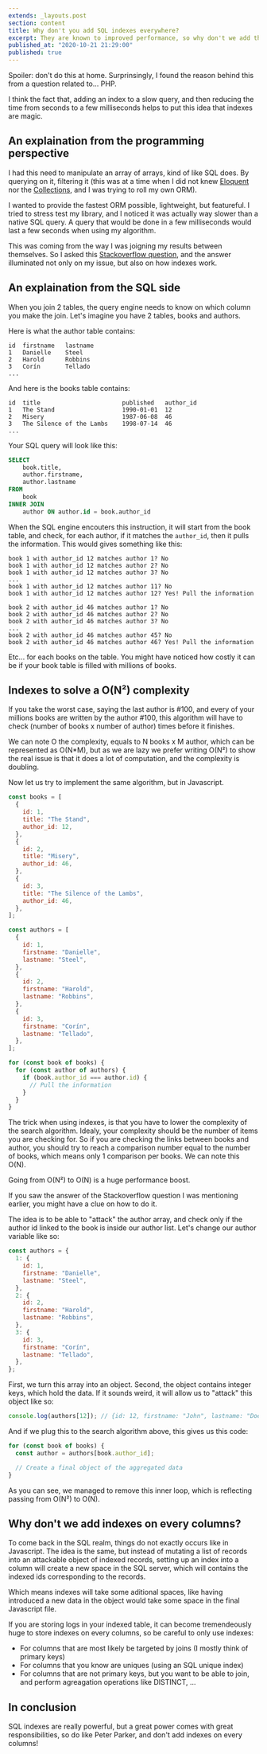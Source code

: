 ```yaml
---
extends: _layouts.post
section: content
title: Why don't you add SQL indexes everywhere?
excerpt: They are known to improved performance, so why don't we add them to every columns?
published_at: "2020-10-21 21:29:00"
published: true
---
```


Spoiler: don't do this at home. Surprinsingly, I found the reason behind this from a question related to... PHP.

I think the fact that, adding an index to a slow query, and then reducing the time from seconds to a few milliseconds helps to put this idea that indexes are magic.

## An explaination from the programming perspective

I had this need to manipulate an array of arrays, kind of like SQL does. By querying on it, filtering it (this was at a time when I did not knew [Eloquent](https://laravel.com/docs/8.x/eloquent) nor the [Collections](https://laravel.com/docs/8.x/collections), and I was trying to roll my own ORM).

I wanted to provide the fastest ORM possible, lightweight, but featureful. I tried to stress test my library, and I noticed it was actually way slower than a native SQL query. A query that would be done in a few milliseconds would last a few seconds when using my algorithm.

This was coming from the way I was joigning my results between themselves. So I asked this [Stackoverflow question](https://stackoverflow.com/questions/48529911/performant-array-join), and the answer illuminated not only on my issue, but also on how indexes work.

## An explaination from the SQL side

When you join 2 tables, the query engine needs to know on which column you make the join. Let's imagine you have 2 tables, books and authors.

Here is what the author table contains:

```
id	firstname	lastname
1	Danielle 	Steel
2	Harold 		Robbins
3	Corín 		Tellado
...
```

And here is the books table contains:

```
id	title						published	author_id
1	The Stand					1990-01-01	12
2	Misery						1987-06-08	46
3	The Silence of the Lambs	1998-07-14	46
...
```

Your SQL query will look like this:

```sql
SELECT
	book.title,
	author.firstname,
	author.lastname
FROM
	book
INNER JOIN
	author ON author.id = book.author_id
```

When the SQL engine encouters this instruction, it will start from the book table, and check, for each author, if it matches the `author_id`, then it pulls the information. This would gives something like this:

```
book 1 with author_id 12 matches author 1? No
book 1 with author_id 12 matches author 2? No
book 1 with author_id 12 matches author 3? No
...
book 1 with author_id 12 matches author 11? No
book 1 with author_id 12 matches author 12? Yes! Pull the information

book 2 with author_id 46 matches author 1? No
book 2 with author_id 46 matches author 2? No
book 2 with author_id 46 matches author 3? No
...
book 2 with author_id 46 matches author 45? No
book 2 with author_id 46 matches author 46? Yes! Pull the information
```

Etc... for each books on the table. You might have noticed how costly it can be if your book table is filled with millions of books.

## Indexes to solve a O(N²) complexity

If you take the worst case, saying the last author is #100, and every of your millions books are written by the author #100, this algorithm will have to check (number of books x number of author) times before it finishes.

We can note O the complexity, equals to N books x M author, which can be represented as O(N\*M), but as we are lazy we prefer writing O(N²) to show the real issue is that it does a lot of computation, and the complexity is doubling.

Now let us try to implement the same algorithm, but in Javascript.

```javascript
const books = [
  {
    id: 1,
    title: "The Stand",
    author_id: 12,
  },
  {
    id: 2,
    title: "Misery",
    author_id: 46,
  },
  {
    id: 3,
    title: "The Silence of the Lambs",
    author_id: 46,
  },
];

const authors = [
  {
    id: 1,
    firstname: "Danielle",
    lastname: "Steel",
  },
  {
    id: 2,
    firstname: "Harold",
    lastname: "Robbins",
  },
  {
    id: 3,
    firstname: "Corín",
    lastname: "Tellado",
  },
];

for (const book of books) {
  for (const author of authors) {
    if (book.author_id === author.id) {
      // Pull the information
    }
  }
}
```

The trick when using indexes, is that you have to lower the complexity of the search algorithm. Idealy, your complexity should be the number of items you are checking for. So if you are checking the links between books and author, you should try to reach a comparison number equal to the number of books, which means only 1 comparison per books. We can note this O(N).

Going from O(N²) to O(N) is a huge performance boost.

If you saw the answer of the Stackoverflow question I was mentioning earlier, you might have a clue on how to do it.

The idea is to be able to "attack" the author array, and check only if the author id linked to the book is inside our author list. Let's change our author variable like so:

```javascript
const authors = {
  1: {
    id: 1,
    firstname: "Danielle",
    lastname: "Steel",
  },
  2: {
    id: 2,
    firstname: "Harold",
    lastname: "Robbins",
  },
  3: {
    id: 3,
    firstname: "Corín",
    lastname: "Tellado",
  },
};
```

First, we turn this array into an object. Second, the object contains integer keys, which hold the data. If it sounds weird, it will allow us to "attack" this object like so:

```javascript
console.log(authors[12]); // {id: 12, firstname: "John", lastname: "Doe"}
```

And if we plug this to the search algorithm above, this gives us this code:

```javascript
for (const book of books) {
  const author = authors[book.author_id];

  // Create a final object of the aggregated data
}
```

As you can see, we managed to remove this inner loop, which is reflecting passing from O(N²) to O(N).

## Why don't we add indexes on every columns?

To come back in the SQL realm, things do not exactly occurs like in Javascript. The idea is the same, but instead of mutating a list of records into an attackable object of indexed records, setting up an index into a column will create a new space in the SQL server, which will contains the indexed ids corresponding to the records.

Which means indexes will take some aditional spaces, like having introduced a new data in the object would take some space in the final Javascript file.

If you are storing logs in your indexed table, it can become tremendeously huge to store indexes on every columns, so be careful to only use indexes:

- For columns that are most likely be targeted by joins (I mostly think of primary keys)
- For columns that you know are uniques (using an SQL unique index)
- For columns that are not primary keys, but you want to be able to join, and perform agreagation operations like DISTINCT, ...

## In conclusion

SQL indexes are really powerful, but a great power comes with great responsibilities, so do like Peter Parker, and don't add indexes on every columns!
